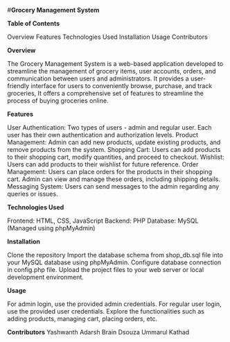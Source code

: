 #**Grocery Management System**

**Table of Contents**

Overview
Features
Technologies Used
Installation
Usage
Contributors

**Overview**

The Grocery Management System is a web-based application developed to streamline the management of grocery items, user accounts, orders, and communication between users and administrators. It provides a user-friendly interface for users to conveniently browse, purchase, and track groceries, It offers a comprehensive set of features to streamline the process of buying groceries online.

**Features**

User Authentication: Two types of users - admin and regular user. Each user has their own authentication and authorization levels.
Product Management: Admin can add new products, update existing products, and remove products from the system.
Shopping Cart: Users can add products to their shopping cart, modify quantities, and proceed to checkout.
Wishlist: Users can add products to their wishlist for future reference.
Order Management: Users can place orders for the products in their shopping cart. Admin can view and manage these orders, including shipping details.
Messaging System: Users can send messages to the admin regarding any queries or issues.

**Technologies Used**

Frontend: HTML, CSS, JavaScript
Backend: PHP
Database: MySQL (Managed using phpMyAdmin)

**Installation**

Clone the repository
Import the database schema from shop_db.sql file into your MySQL database using phpMyAdmin.
Configure database connection in config.php file.
Upload the project files to your web server or local development environment.

**Usage**

For admin login, use the provided admin credentials.
For regular user login, use the provided user credentials.
Explore the functionalities such as adding products, managing cart, placing orders, etc.


**Contributors**
Yashwanth 
Adarsh
Brain Dsouza
Ummarul Kathad
